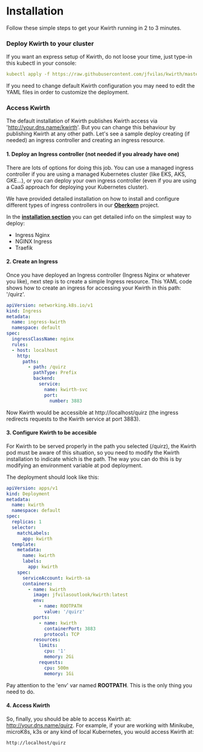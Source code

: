# Installation
Follow these simple steps to get your Kwirth running in 2 to 3 minutes.

### Deploy Kwirth to your cluster
If you want an express setup of Kwirth, do not loose your time, just type-in this kubectl in your console:

```yaml
kubectl apply -f https://raw.githubusercontent.com/jfvilas/kwirth/master/test/kwirth.yaml
```

If you need to change default Kwirth configuration you may need to edit the YAML files in order to customize the deployment.

### Access Kwirth
The default installation of Kwirth publishes Kwirth access via 'http://your.dns.name/kwirth'. But you can change this behaviour by publishing Kwirth at any other path. Let's see a sample deploy creating (if needed) an ingress controller and creating an ingress resource.

#### 1. Deploy an Ingress controller (not needed if you already have one)
There are lots of options for doing this job. You can use a managed ingress controller if you are using a managed Kubernetes cluster (like EKS, AKS, GKE...), or you can deploy your own ingress controller (even if you are using a CaaS approach for deploying your Kubernetes cluster).

We have provided detailed installation on how to install and configure different types of ingress controllers in our [**Oberkorn**](https://jfvilas.github.io/oberkorn/#/README) project.

In the [**installation section**](https://jfvilas.github.io/oberkorn/#/ingins) you can get detailed info on the simplest way to deploy:
  - Ingress Nginx
  - NGINX Ingress
  - Traefik

#### 2. Create an Ingress
Once you have deployed an Ingress controller (Ingress Nginx or whatever you like), next step is to create a simple Ingress resource. This YAML code shows how to create an ingress for accessing your Kwirth in this path: '/quirz'.

```yaml
apiVersion: networking.k8s.io/v1
kind: Ingress
metadata:
  name: ingress-kwirth
  namespace: default
spec:
  ingressClassName: nginx
  rules:
  - host: localhost
    http:
      paths:
        - path: /quirz
          pathType: Prefix
          backend:
            service:
              name: kwirth-svc
              port:
                number: 3883
```

Now Kwirth would be accessible at http://localhost/quirz (the ingress redirects requests to the Kwirth service at port 3883).

#### 3. Configure Kwirth to be accesible
For Kwirth to be served properly in the path you selected (/quirz), the Kwirth pod must be aware of this situation, so you need to modify the Kwirth installation to indicate which is the path. The way you can do this is by modifying an environment variable at pod deployment.

The deployment should look like this:

```yaml
apiVersion: apps/v1
kind: Deployment
metadata:
  name: kwirth
  namespace: default
spec:
  replicas: 1
  selector:
    matchLabels:
      app: kwirth
  template:
    metadata:
      name: kwirth
      labels:
        app: kwirth
    spec:
      serviceAccount: kwirth-sa
      containers:
        - name: kwirth
          image: jfvilasoutlook/kwirth:latest
          env:
            - name: ROOTPATH
              value: '/quirz'
          ports:
            - name: kwirth
              containerPort: 3883
              protocol: TCP
          resources:
            limits:
              cpu: '1'
              memory: 2Gi
            requests:
              cpu: 500m
              memory: 1Gi
```

Pay attention to the 'env' var named **ROOTPATH**. This is the only thing you need to do.

#### 4. Access Kwirth
So, finally, you should be able to access Kwirth at: http://your.dns.name/quirz. For example, if your are working with Minikube, microK8s, k3s or any kind of local Kubernetes, you would access Kwirth at:

```bash
http://localhost/quirz
```
